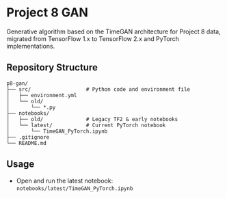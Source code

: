 # Project 8 GAN

Generative algorithm based on the TimeGAN architecture for Project 8 data, migrated from TensorFlow 1.x to TensorFlow 2.x and PyTorch implementations.

## Repository Structure

```
p8-gan/
├── src/                  # Python code and environment file
│   ├── environment.yml
│   └── old/
│       └── *.py
├── notebooks/
│   ├── old/              # Legacy TF2 & early notebooks
│   └── latest/           # Current PyTorch notebook
│       └── TimeGAN_PyTorch.ipynb
├── .gitignore
└── README.md
```

## Usage

- Open and run the latest notebook:
  `notebooks/latest/TimeGAN_PyTorch.ipynb`
